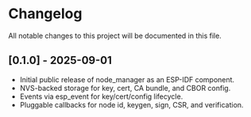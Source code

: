 # Changelog

All notable changes to this project will be documented in this file.

## [0.1.0] - 2025-09-01
- Initial public release of node_manager as an ESP-IDF component.
- NVS-backed storage for key, cert, CA bundle, and CBOR config.
- Events via esp_event for key/cert/config lifecycle.
- Pluggable callbacks for node id, keygen, sign, CSR, and verification.
